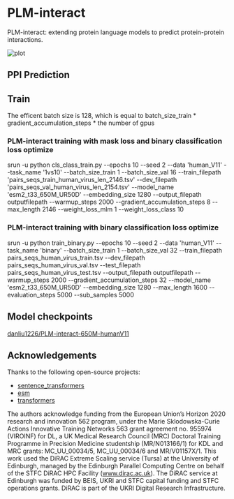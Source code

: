 # PLM-interact
PLM-interact: extending protein language models to predict protein-protein interactions.

![plot](./assets/PLM-interact.tiff)

## PPI Prediction



## Train
The efficent batch size is 128, which is equal to  batch_size_train * gradient_accumulation_steps * the number of gpus

### PLM-interact training with mask loss and binary classification loss optimize
srun -u python cls_class_train.py --epochs 10 --seed 2 --data 'human_V11' --task_name '1vs10' --batch_size_train 1 --batch_size_val 16 --train_filepath 'pairs_seqs_train_human_virus_len_2146.tsv' --dev_filepath 'pairs_seqs_val_human_virus_len_2154.tsv' --model_name 'esm2_t33_650M_UR50D' --embedding_size 1280 --output_filepath outputfilepath --warmup_steps 2000 --gradient_accumulation_steps 8 --max_length 2146 --weight_loss_mlm 1 --weight_loss_class 10

### PLM-interact training with binary classification loss optimize
srun -u python train_binary.py --epochs 10 --seed 2 --data 'human_V11' --task_name 'binary' --batch_size_train 1 --batch_size_val 32 --train_filepath pairs_seqs_human_virus_train.tsv --dev_filepath pairs_seqs_human_virus_val.tsv --test_filepath pairs_seqs_human_virus_test.tsv --output_filepath outputfilepath --warmup_steps 2000 --gradient_accumulation_steps 32  --model_name 'esm2_t33_650M_UR50D' --embedding_size 1280 --max_length 1600 --evaluation_steps 5000 --sub_samples 5000


## Model checkpoints
[danliu1226/PLM-interact-650M-humanV11](https://huggingface.co/danliu1226/PLM-interact-650M-humanV11/upload/main)


## Acknowledgements

Thanks to the following open-source projects:
- [sentence_transformers](https://github.com/UKPLab/sentence-transformers)
- [esm](https://github.com/facebookresearch/esm)
- [transformers](https://github.com/huggingface/transformers)

The authors acknowledge funding from the European Union’s Horizon 2020 research and innovation 562 program, under the Marie Sklodowska-Curie Actions Innovative Training Networks 563 grant agreement no. 955974 (VIROINF) for DL, a UK Medical Research Council (MRC) Doctoral Training Programme in Precision Medicine studentship (MR/N013166/1) for KDL and MRC grants: MC_UU_00034/5, MC_UU_00034/6 and MR/V01157X/1. This work used the DiRAC Extreme Scaling service (Tursa) at the University of Edinburgh, managed by the Edinburgh Parallel Computing Centre on behalf of the STFC DiRAC HPC Facility (www.dirac.ac.uk). The DiRAC service at Edinburgh was funded by BEIS, UKRI and STFC capital funding and STFC operations grants. DiRAC is part of the UKRI Digital Research Infrastructure. 